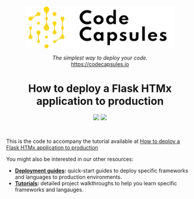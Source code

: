 <p align="center">
  <a href="https://codecapsules.io/">
    <img alt="Code Capsules" title="Code Capsules" src="./logo.svg" width="400" style="color: black">
  </a>
</p>


<p align="center">
  <i>The simplest way to deploy your code.</i><br/> 
  <a href="https://codecapsules.io/">https://codecapsules.io</a>
</p>

<h1 align="center">
  How to deploy a Flask HTMx application to production
</h1>

<p align="center">
<img src="https://img.shields.io/badge/htmlx-%23E34F26.svg?style=for-the-badge&logo=html5&logoColor=white">
<img src="https://img.shields.io/badge/express.js-%23404d59.svg?style=for-the-badge&logo=express&logoColor=%2361DAFB">
</p>


<br/>

<p>
This is the code to accompany the tutorial available at <a href="https://codecapsules.io/docs/deployment/how-to-deploy-flask-htmx-application-to-production">How to deploy a Flask HTMx application to production</a>
</p>

You might also be interested in our other resources:

* **[Deployment guides](http://codecapsules.io/docs/deployment/):** quick-start guides to deploy specific frameworks and languages to production environments.
* **[Tutorials](http://codecapsules.io/docs/tutorials/):** detailed project walkthroughs to help you learn specific frameworks and langauges.

